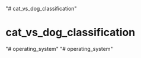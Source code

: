 "# cat_vs_dog_classification" 
# cat_vs_dog_classification
"# operating_system" 
"# operating_system" 
